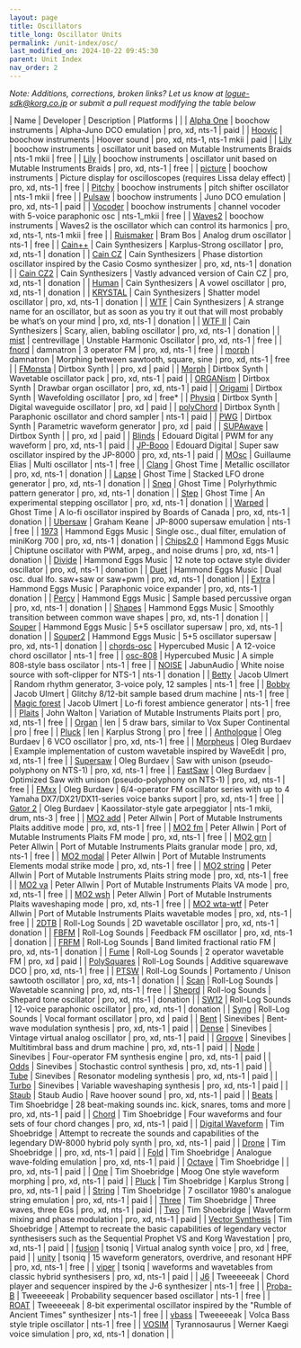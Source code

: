 ```yaml
---
layout: page
title: Oscillators
title_long: Oscillator Units
permalink: /unit-index/osc/
last_modified_on: 2024-10-22 09:45:30
parent: Unit Index
nav_order: 2
---
```


_Note: Additions, corrections, broken links? Let us know at logue-sdk@korg.co.jp or submit a pull request modifying the table below_

| Name | Developer | Description | Platforms | |
| [Alpha One](https://blog.boochow.com/logue/alpha1) | boochow instruments | Alpha-Juno DCO emulation | pro, xd, nts-1 | paid |
| [Hoovic](https://blog.boochow.com/logue/hoovic) | boochow instruments | Hoover sound | pro, xd, nts-1, nts-1 mkii | paid |
| [Lily](https://boochow.gumroad.com/l/lily) | boochow instruments | oscillator unit based on Mutable Instruments Braids | nts-1 mkii | free |
| [Lily](https://boochow.gumroad.com/l/lily-logue) | boochow instruments | oscillator unit based on Mutable Instruments Braids | pro, xd, nts-1 | free |
| [picture](https://github.com/boochow/picture) | boochow instruments | Picture display for oscilloscopes (requires Lissa delay effect) | pro, xd, nts-1 | free |
| [Pitchy](https://boochow.gumroad.com/l/pithcy) | boochow instruments | pitch shifter oscillator | nts-1 mkii | free |
| [Pulsaw](https://blog.boochow.com/logue/pulsaw) | boochow instruments | Juno DCO emulation | pro, xd, nts-1 | paid |
| [Vocoder](https://boochow.gumroad.com/l/vocoder_nts1) | boochow instruments | channel vocoder with 5-voice paraphonic osc | nts-1_mkii | free |
| [Waves2](https://github.com/boochow/Waves2) | boochow instruments | Waves2 is the oscillator which can control its harmonics | pro, xd, nts-1, nts-1 mkii | free |
| [Ruismaker](https://ruismaker.com/korg/) | Bram Bos | Analog drum oscillator | nts-1 | free |
| [Cain++](https://cain-synthesizer.com/cain) | Cain Synthesizers | Karplus-Strong oscillator | pro, xd, nts-1 | donation |
| [Cain CZ](https://cain-synthesizer.com/cain-cz-2) | Cain Synthesizers | Phase distortion oscillator inspired by the Casio Cosmo synthesizer | pro, xd, nts-1 | donation |
| [Cain CZ2](https://cain-synthesizer.com/cain-cz2) | Cain Synthesizers | Vastly advanced version of Cain CZ | pro, xd, nts-1 | donation |
| [Human](https://cain-synthesizer.com/human) | Cain Synthesizers | A vowel oscillator | pro, xd, nts-1 | donation |
| [KRYSTAL](https://cain-synthesizer.com/krystal) | Cain Synthesizers | Shatter model oscillator | pro, xd, nts-1 | donation |
| [WTF](https://cain-synthesizer.com/wtf) | Cain Synthesizers | A strange name for an oscillator, but as soon as you try it out that will most probably be what’s on your mind | pro, xd, nts-1 | donation |
| [WTF II](https://cain-synthesizer.com/wtf-II) | Cain Synthesizers | Scary, alien, babling oscillator | pro, xd, nts-1 | donation |
| [mist](https://github.com/centrevillage/cv_logue/tree/master/osc/mist) | centrevillage | Unstable Harmonic Oscillator | pro, xd, nts-1 | free |
| [fnord](https://github.com/damnatron/logue-sdk/tree/master/platform/prologue/contrib/prlgunit) | damnatron | 3 operator FM | pro, xd, nts-1 | free |
| [morph](https://github.com/damnatron/logue-sdk/tree/master/platform/prologue/contrib/prlgunit) | damnatron | Morphing between sawtooth, square, sine | pro, xd, nts-1 | free |
| [FMonsta](https://www.dirtboxsynth.com/sd_product/fmonsta-bundle/) | Dirtbox Synth | | pro, xd | paid |
| [Morph](https://www.dirtboxsynth.com/sd_product/morph/) | Dirtbox Synth | Wavetable oscillator pack | pro, xd, nts-1 | paid |
| [ORGANism](https://www.dirtboxsynth.com/sd_product/organism/) | Dirtbox Synth | Drawbar organ oscillator | pro, xd, nts-1 | paid |
| [Origami](https://www.dirtboxsynth.com/sd_product/origami/) | Dirtbox Synth | Wavefolding oscillator | pro, xd | free\* |
| [Physiq](https://www.dirtboxsynth.com/sd_product/physiq/) | Dirtbox Synth | Digital waveguide oscillator | pro, xd | paid |
| [polyChord](https://www.dirtboxsynth.com/sd_product/polychord/) | Dirtbox Synth | Paraphonic oscillator and chord sampler | nts-1 | paid |
| [PWG](https://www.dirtboxsynth.com/sd_product/pwg-parametric-waveform-generator/) | Dirtbox Synth | Parametric waveform generator | pro, xd | paid |
| [SUPAwave](https://www.dirtboxsynth.com/sd_product/supawave/) | Dirtbox Synth | | pro, xd | paid |
| [Blinds](https://edouard.digital/blinds/) | Edouard Digital | PWM for any waveform | pro, xd, nts-1 | paid |
| [JP-Booo](https://edouard.digital/jp-booo/) | Edouard Digital | Super saw oscillator inspired by the JP-8000 | pro, xd, nts-1 | paid |
| [MOsc](https://github.com/GuillaumeElias/Nutekt-MOSC) | Guillaume Elias | Multi oscillator | nts-1 | free |
| [Clang](https://ghosttime.itch.io/ghost-time-custom-oscillators-for-the-logue-family/devlog/303932/clang-a-metallic-oscillator) | Ghost Time | Metallic oscillator | pro, xd, nts-1 | donation |
| [Lapse](https://ghosttime.itch.io/ghost-time-custom-oscillators-for-the-logue-family/devlog/193527/lapse-stacked-lfo-drone-generator) | Ghost Time | Stacked LFO drone generator | pro, xd, nts-1 | donation |
| [Sneq](https://ghosttime.itch.io/ghost-time-custom-oscillators-for-the-logue-family/devlog/193466/sneq-polyrhythm-pattern-generator) | Ghost Time | Polyrhythmic pattern generator | pro, xd, nts-1 | donation |
| [Step](https://ghosttime.itch.io/ghost-time-custom-oscillators-for-the-logue-family/devlog/193526/step-per-key-arpeggiator) | Ghost Time | An experimental stepping oscillator | pro, xd, nts-1 | donation |
| [Warped](https://ghosttime.itch.io/ghost-time-custom-oscillators-for-the-logue-family/devlog/193525/warped-boc-inspired-lo-fi-oscillator) | Ghost Time | A lo-fi oscillator inspired by Boards of Canada | pro, xd, nts-1 | donation |
| [Ubersaw](https://github.com/GrahamJamesKeane/UberSaw) | Graham Keane | JP-8000 supersaw emulation | nts-1 | free | 
| [1973](http://hammondeggsmusic.ca/logueplugins/1973.html) | Hammond Eggs Music | Single osc., dual filter, emulation of miniKorg 700 | pro, xd, nts-1 | donation |
| [Chips2.0](http://hammondeggsmusic.ca/logueplugins/chips2.html) | Hammond Eggs Music | Chiptune oscillator with PWM, arpeg., and noise drums | pro, xd, nts-1 | donation |
| [Divide](http://hammondeggsmusic.ca/logueplugins/divide.html) | Hammond Eggs Music | 12 note top octave style divider oscillator | pro, xd, nts-1 | donation |
| [Duet](http://hammondeggsmusic.ca/logueplugins/duet.html) | Hammond Eggs Music | Dual osc. dual lfo. saw+saw or saw+pwm | pro, xd, nts-1 | donation |
| [Extra](http://hammondeggsmusic.ca/logueplugins/extra.html) | Hammond Eggs Music | Paraphonic voice expander | pro, xd, nts-1 | donation |
| [Percy](http://hammondeggsmusic.ca/logueplugins/percy.html) | Hammond Eggs Music | Sample based percussive organ | pro, xd, nts-1 | donation |
| [Shapes](http://hammondeggsmusic.ca/logueplugins/shapes.html) | Hammond Eggs Music | Smoothly transition between common wave shapes | pro, xd, nts-1 | donation |
| [Souper](http://hammondeggsmusic.ca/logueplugins/souper.html) | Hammond Eggs Music | 5+5 oscillator supersaw | pro, xd, nts-1 | donation |
| [Souper2](http://hammondeggsmusic.ca/logueplugins/souper2.html) | Hammond Eggs Music | 5+5 oscillator supersaw | pro, xd, nts-1 | donation |
| [chords-osc](http://github.com/hypercubed-music/nts-1) | Hypercubed Music | A 12-voice chord oscillator | nts-1 | free |
| [osc-808](http://github.com/hypercubed-music/nts-1) | Hypercubed Music | A simple 808-style bass oscilator | nts-1 | free |
| [NOISE](https://www.jabunaudio.com/news/introducing-noise-a-custom-white-noise-user-oscillator-for-the-korg-nutekt-nts-1-digital-synth-kit-free-download-or-donation) | JabunAudio | White noise source with soft-clipper for NTS-1 | nts-1 | donation |
| [Betty](https://github.com/ulmert/betty) | Jacob Ulmert | Random rhythm generator, 3-voice poly, 12 samples | nts-1 | free |
| [Bobby](https://github.com/ulmert/bobby) | Jacob Ulmert | Glitchy 8/12-bit sample based drum machine | nts-1 | free |
| [Magic forest](https://github.com/ulmert/magicforest) | Jacob Ulmert | Lo-fi forest ambience generator | nts-1 | free |
| [Plaits](https://github.com/john-k-walton/Prologue-Oscillators) | John Walton | Variation of Mutable Instruments Plaits port | pro, xd, nts-1 | free |
| [Organ](https://github.com/len/korg-prologue/tree/master/src/organ) | len | 5 draw bars, similar to Vox Super Continental | pro | free |
| [Pluck](https://github.com/len/korg-prologue/tree/master/src/pluck) | len | Karplus Strong | pro | free |
| [Anthologue](https://github.com/dukesrg/logue-osc) | Oleg Burdaev | 6 VCO oscillator | pro, xd, nts-1 | free |
| [Morpheus](https://github.com/dukesrg/logue-osc) | Oleg Burdaev | Example implementation of custom wavetable inspired by WaveEdit | pro, xd, nts-1 | free |
| [Supersaw](https://github.com/dukesrg/logue-osc) | Oleg Burdaev | Saw with unison (pseudo-polyphony on NTS-1) | pro, xd, nts-1 | free |
| [FastSaw](https://github.com/dukesrg/logue-osc) | Oleg Burdaev | Optimized Saw with unison (pseudo-polyphony on NTS-1) | pro, xd, nts-1 | free |
| [FMxx](https://github.com/dukesrg/logue-osc) | Oleg Burdaev | 6/4-operator FM oscillator series with up to 4 Yamaha DX7/DX21/DX11-series voice banks suport | pro, xd, nts-1 | free |
| [Gator 2](https://github.com/dukesrg/logue-sdk/releases) | Oleg Burdaev | Kaossilator-style gate arpeggiator | nts-1 mkii, drum, nts-3 | free |
| [MO2 add](https://github.com/peterall/eurorack-prologue/releases) | Peter Allwin | Port of Mutable Instruments Plaits additive mode | pro, xd, nts-1 | free |
| [MO2 fm](https://github.com/peterall/eurorack-prologue/releases) | Peter Allwin | Port of Mutable Instruments Plaits FM mode | pro, xd, nts-1 | free |
| [MO2 grn](https://github.com/peterall/eurorack-prologue/releases) | Peter Allwin | Port of Mutable Instruments Plaits granular mode | pro, xd, nts-1 | free |
| [MO2 modal](https://github.com/peterall/eurorack-prologue/releases) | Peter Allwin | Port of Mutable Instruments Elements modal strike mode | pro, xd, nts-1 | free |
| [MO2 string](https://github.com/peterall/eurorack-prologue/releases) | Peter Allwin | Port of Mutable Instruments Plaits string mode | pro, xd, nts-1 | free |
| [MO2 va](https://github.com/peterall/eurorack-prologue/releases) | Peter Allwin | Port of Mutable Instruments Plaits VA mode | pro, xd, nts-1 | free |
| [MO2 wsh](https://github.com/peterall/eurorack-prologue/releases) | Peter Allwin | Port of Mutable Instruments Plaits waveshaping mode | pro, xd, nts-1 | free |
| [MO2 wta-wtf](https://github.com/peterall/eurorack-prologue/releases) | Peter Allwin | Port of Mutable Instruments Plaits wavetable modes | pro, xd, nts-1 | free |
| [2DTB](https://gum.co/rolllog_nts1_pack) | Roll-Log Sounds | 2D wavetable oscillator | pro, xd, nts-1 | donation |
| [FBFM](https://gum.co/rolllog_nts1_pack) | Roll-Log Sounds | Feedback FM oscillator | pro, xd, nts-1 | donation |
| [FRFM](https://gum.co/rolllog_nts1_pack) | Roll-Log Sounds | Band limited fractional ratio FM | pro, xd, nts-1 | donation |
| [Fume](https://rolllogsounds.gumroad.com/) | Roll-Log Sounds | 2 operator wavetable FM | pro, xd | paid |
| [PolySquares](https://rolllogsounds.com) | Roll-Log Sounds | Additive squarewave DCO | pro, xd, nts-1 | free |
| [PTSW](https://gum.co/rolllog_nts1_pack) | Roll-Log Sounds | Portamento / Unison sawtooth oscillator | pro, xd, nts-1 | donation |
| [Scan](https://rolllogsounds.com) | Roll-Log Sounds | Wavetable scanning | pro, xd, nts-1 | free |
| [Sheprd](https://gum.co/rolllog_free_pack) | Roll-log Sounds | Shepard tone oscillator | pro, xd, nts-1 | donation |
| [SW12](https://gum.co/rolllog_nts1_pack) | Roll-Log Sounds | 12-voice paraphonic oscillator | pro, xd, nts-1 | donation |
| [Syng](https://rolllogsounds.gumroad.com/) | Roll-Log Sounds | Vocal formant oscillator | pro, xd | paid |
| [Bent](https://www.sinevibes.com/korgbent/) | Sinevibes | Bent-wave modulation synthesis | pro, xd, nts-1 | paid |
| [Dense](https://www.sinevibes.com/korgdense/) | Sinevibes | Vintage virtual analog oscillator | pro, xd, nts-1 | paid |
| [Groove](https://www.sinevibes.com/korggroove/) | Sinevibes | Multitimbral bass and drum machine | pro, xd, nts-1 | paid |
| [Node](https://www.sinevibes.com/korgnode/) | Sinevibes | Four-operator FM synthesis engine | pro, xd, nts-1 | paid |
| [Odds](https://www.sinevibes.com/korgodds/) | Sinevibes | Stochastic control synthesis | pro, xd, nts-1 | paid |
| [Tube](https://www.sinevibes.com/korgtube/) | Sinevibes | Resonator modeling synthesis | pro, xd, nts-1 | paid |
| [Turbo](https://www.sinevibes.com/korgturbo/) | Sinevibes | Variable waveshaping synthesis | pro, xd, nts-1 | paid |
| [Staub](https://www.staub-audio.com/products/staub/) | Staub Audio | Rave hoover sound | pro, xd, nts-1 | paid |
| [Beats](https://www.soundmangling.com/2020/05/14/beats-user-oscillator/) | Tim Shoebridge | 28 beat-making sounds inc. kick, snares, toms and more | pro, xd, nts-1 | paid |
| [Chord](https://www.soundmangling.com/2020/05/14/chord-user-oscillator/) | Tim Shoebridge | Four waveforms and four sets of four chord changes | pro, xd, nts-1 | paid |
| [Digital Waveform](https://www.soundmangling.com/2020/09/15/digital-waveform-user-oscillator/) | Tim Shoebridge | Attempt to recreate the sounds and capabilities of the legendary DW-8000 hybrid poly synth | pro, xd, nts-1 | paid |
| [Drone](https://www.soundmangling.com/2020/05/14/drone-user-oscillator/) | Tim Shoebridge | | pro, xd, nts-1 | paid |
| [Fold](https://www.soundmangling.com/2020/05/14/fold-user-oscillator/) | Tim Shoebridge | Analogue wave-folding emulation | pro, xd, nts-1 | paid |
| [Octave](https://www.soundmangling.com/2020/05/14/octave-user-oscillator/) | Tim Shoebridge | | pro, xd, nts-1 | paid |
| [One](https://www.soundmangling.com/2020/05/14/one-user-oscillator/) | Tim Shoebridge | Moog One style waveform morphing | pro, xd, nts-1 | paid |
| [Pluck](https://www.soundmangling.com/2020/05/14/pluck-v2-user-oscillator/) | Tim Shoebridge | Karplus Strong | pro, xd, nts-1 | paid |
| [String](https://www.soundmangling.com/2020/05/14/string-user-oscillator/) | Tim Shoebridge | 7 oscillator 1980's analogue string emulation | pro, xd, nts-1 | paid |
| [Three](https://www.soundmangling.com/2020/05/14/three-user-oscillator/) | Tim Shoebridge | Three waves, three EGs | pro, xd, nts-1 | paid |
| [Two](https://www.soundmangling.com/2020/05/14/two-user-oscillator/) | Tim Shoebridge | Waveform mixing and phase modulation | pro, xd, nts-1 | paid |
| [Vector Synthesis](https://www.soundmangling.com/2020/10/17/vector-synthesis-user-oscillator/) | Tim Shoebridge | Attempt to recreate the basic capabilities of legendary vector synthesisers such as the Sequential Prophet VS and Korg Wavestation | pro, xd, nts-1 | paid |
| [fusion](https://tsoniq.com/software/korg/fusion/) | tsoniq | Virtual analog synth voice | pro, xd | free, paid |
| [unity](https://tsoniq.com/software/korg/unity/) | tsoniq | 15 waveform generators, overdrive, and resonant HPF | pro, xd, nts-1 | free |
| [viper](https://tsoniq.com/software/korg/viper/) | tsoniq | waveforms and wavetables from classic hybrid synthesisers | pro, xd, nts-1 | paid |
| [J6](https://github.com/tweeeeeak/nts) | Tweeeeeak | Chord player and sequencer inspired by the J-6 synthesizer | nts-1 | free |
| [Proba-B](https://github.com/tweeeeeak/nts) | Tweeeeeak | Probability sequencer based oscillator | nts-1 | free |
| [ROAT](https://github.com/tweeeeeak/nts) | Tweeeeeak | 8-bit experimental oscillator inspired by the "Rumble of Ancient Times" synthesizer | nts-1 | free |
| [vbass](https://github.com/tweeeeeak/nts) | Tweeeeeak | Volca Bass style triple oscillator | nts-1 | free |
| [VOSIM](https://tyrannosaurus.ru/posts/2020-03-10-logue-vosim.html) | Tyrannosaurus | Werner Kaegi voice simulation | pro, xd, nts-1 | donation |
|
